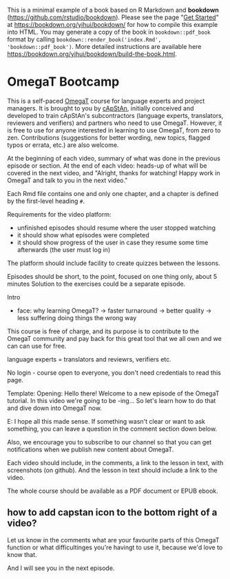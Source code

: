 This is a minimal example of a book based on R Markdown and **bookdown** (https://github.com/rstudio/bookdown). Please see the page "[Get Started](https://bookdown.org/yihui/bookdown/get-started.html)" at https://bookdown.org/yihui/bookdown/ for how to compile this example into HTML. You may generate a copy of the book in `bookdown::pdf_book` format by calling `bookdown::render_book('index.Rmd', 'bookdown::pdf_book')`. More detailed instructions are available here https://bookdown.org/yihui/bookdown/build-the-book.html.


# OmegaT Bootcamp

This is a self-paced [OmegaT](https://omegat.org/) course for language experts and project managers. It is brought to you by [cApStAn](https://www.capstan.be), initially conceived and developed to train cApStAn's subcontractors (language experts, translators, reviewers and verifiers) and partners who need to use OmegaT. However, it is free to use for anyone interested in learning to use OmegaT, from zero to zen. Contributions (suggestions for better wording, new topics, flagged typos or errata, etc.) are also welcome.


At the beginning of each video, summary of what was done in the previous episode or section. 
At the end of each video: heads-up of what will be covered in the next video, and "Alright, thanks for watching! Happy work in OmegaT and talk to you in the next video."


Each Rmd file contains one and only one chapter, and a chapter is defined by the first-level heading `#`.

Requirements for the video platform:
- unfinished episodes should resume where the user stopped watching
- it should show what episodes were completed
- it should show progress of the user in case they resume some time afterwards (the user must log in)

The platform should include facility to create quizzes between the lessons.


Episodes should be short, to the point, focused on one thing only, about 5 minutes
Solution to the exercises could be a separate episode.

Intro
- face: why learning OmegaT?
-> faster turnaround
-> better quality
-> less suffering doing things the wrong way

This course is free of charge, and its purpose is to contribute to the OmegaT community and pay back for this great tool that we all own and we can can use for free.

language experts = translators and reviewrs, verifiers etc.

No login - course open to everyone, you don't need credentials to read this page.


Template:
Opening: Hello there! Welcome to a new episode of the OmegaT tutorial. In this video we're going to be -ing...
So let's learn how to do that and dive down into OmegaT now.

E: I hope all this made sense. If something wasn't clear or want to ask something, you can leave a question in the comment section down below.

Also, we encourage you to subscribe to our channel so that you can get notifications when we publish new content about OmegaT.

Each video should include, in the comments, a link to the lesson in text, with screenshots (on github). And the lesson in text should include a link to the video.

The whole course should be available as a PDF document or EPUB ebook.


how to add capstan icon to the bottom right of a video?
--
Let us know in the comments what are your favourite parts of this OmegaT function or what difficultinges you're havingt to use it, because we'd love to know that.

And I will see you in the next episode.
